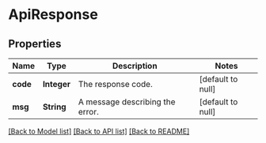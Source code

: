 # ApiResponse
## Properties

| Name | Type | Description | Notes |
|------------ | ------------- | ------------- | -------------|
| **code** | **Integer** | The response code. | [default to null] |
| **msg** | **String** | A message describing the error. | [default to null] |

[[Back to Model list]](../README.md#documentation-for-models) [[Back to API list]](../README.md#documentation-for-api-endpoints) [[Back to README]](../README.md)

